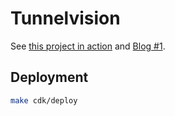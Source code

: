 # Tunnelvision

See [this project in action](https://tunnelvision.me) and [Blog
#1](https://www.keksipurkki.net/posts/tunnelvision/).

## Deployment

```sh
make cdk/deploy
```
